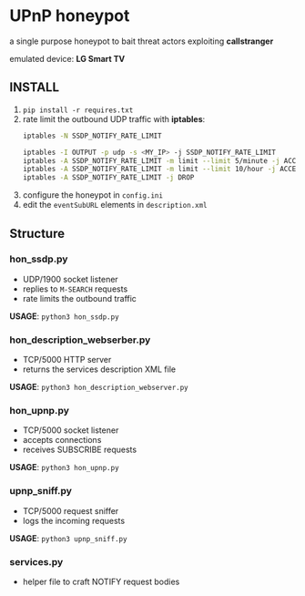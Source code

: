 # UPnP honeypot

a single purpose honeypot to bait threat actors exploiting **callstranger**

emulated device: **LG Smart TV**

## INSTALL
1. `pip install -r requires.txt`
2. rate limit the outbound UDP traffic with **iptables**:
    ```bash
    iptables -N SSDP_NOTIFY_RATE_LIMIT
    
    iptables -I OUTPUT -p udp -s <MY_IP> -j SSDP_NOTIFY_RATE_LIMIT
    iptables -A SSDP_NOTIFY_RATE_LIMIT -m limit --limit 5/minute -j ACCEPT
    iptables -A SSDP_NOTIFY_RATE_LIMIT -m limit --limit 10/hour -j ACCEPT
    iptables -A SSDP_NOTIFY_RATE_LIMIT -j DROP
    ```
3. configure the honeypot in `config.ini`
4. edit the `eventSubURL` elements in `description.xml`

## Structure
### hon_ssdp.py
- UDP/1900 socket listener
- replies to `M-SEARCH` requests
- rate limits the outbound traffic

**USAGE**: `python3 hon_ssdp.py`

### hon_description_webserber.py
- TCP/5000 HTTP server
- returns the services description XML file 

**USAGE**: `python3 hon_description_webserver.py`

### hon_upnp.py 
- TCP/5000 socket listener
- accepts connections
- receives SUBSCRIBE requests

**USAGE**: `python3 hon_upnp.py`

### upnp_sniff.py
- TCP/5000 request sniffer
- logs the incoming requests

**USAGE**: `python3 upnp_sniff.py`

### services.py
- helper file to craft NOTIFY request bodies